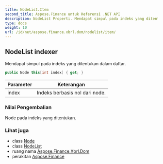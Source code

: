 ```yaml
---
title: NodeList.Item
second_title: Aspose.Finance untuk Referensi .NET API
description: NodeList Properti. Mendapat simpul pada indeks yang ditentukan dalam daftar.
type: docs
weight: 10
url: /id/net/aspose.finance.xbrl.dom/nodelist/item/
---
```

## NodeList indexer

Mendapat simpul pada indeks yang ditentukan dalam daftar.

```csharp
public Node this[int index] { get; }
```

| Parameter | Keterangan |
| --- | --- |
| index | Indeks berbasis nol dari node. |

### Nilai Pengembalian

Node pada indeks yang ditentukan.

### Lihat juga

* class [Node](../../node/)
* class [NodeList](../)
* ruang nama [Aspose.Finance.Xbrl.Dom](../../nodelist/)
* perakitan [Aspose.Finance](../../../)


